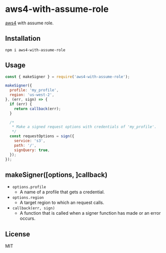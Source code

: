 # aws4-with-assume-role

[aws4](https://github.com/mhart/aws4#readme) with assume role.

## Installation

```
npm i aws4-with-assume-role
```

## Usage

``` javascript
const { makeSigner } = require('aws4-with-assume-role');

makeSigner({
  profile: 'my_profile',
  region: 'us-west-2',
}, (err, sign) => {
  if (err) {
    return callback(err);
  }

  /*
   * Make a signed request options with credentials of 'my_profile'.
   */
  const requestOptions = sign({
    service: 's3',
    path: '/',
    signQuery: true,
  });
});
```

## makeSigner([options, ]callback)

- `options.profile`
    - A name of a profile that gets a credential.
- `options.region`
    - A target region to which an request calls.
- `callback(err, sign)`
    - A function that is called when a signer function has made or an error occurs.

## License

MIT
